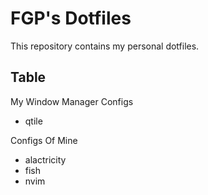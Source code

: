 # FGP's Dotfiles

This repository contains my personal dotfiles.

## Table

My Window Manager Configs

- qtile

Configs Of Mine

- alactricity
- fish
- nvim
